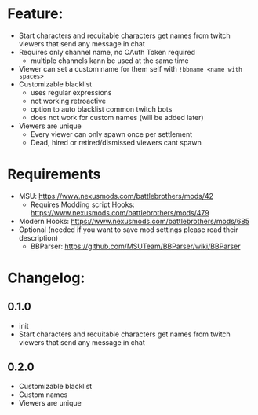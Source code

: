 # Feature:
- Start characters and recuitable characters get names from twitch viewers that send any message in chat
- Requires only channel name, no OAuth Token required
  - multiple channels kann be used at the same time
- Viewer can set a custom name for them self with `!bbname <name with spaces>`
- Customizable blacklist
  - uses regular expressions
  - not working retroactive
  - option to auto blacklist common twitch bots
  - does not work for custom names \(will be added later\)
- Viewers are unique
  - Every viewer can only spawn once per settlement
  - Dead, hired or retired/dismissed viewers cant spawn
 
# Requirements
- MSU: https://www.nexusmods.com/battlebrothers/mods/42
  - Requires Modding script Hooks: https://www.nexusmods.com/battlebrothers/mods/479
- Modern Hooks: https://www.nexusmods.com/battlebrothers/mods/685
- Optional \(needed if you want to save mod settings please read their description\)
  - BBParser: https://github.com/MSUTeam/BBParser/wiki/BBParser

# Changelog:

## 0.1.0
- init
- Start characters and recuitable characters get names from twitch viewers that send any message in chat

## 0.2.0
- Customizable blacklist
- Custom names
- Viewers are unique
